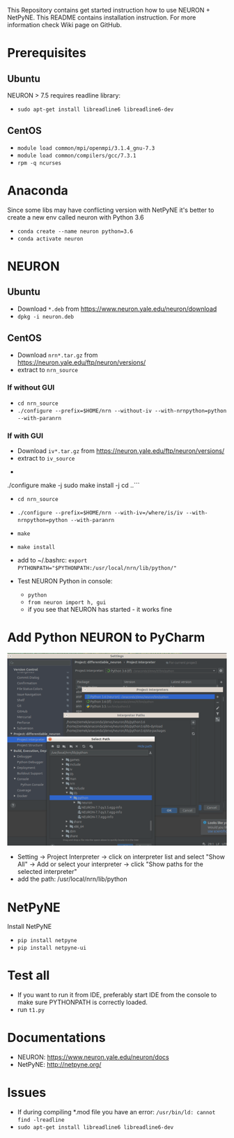 This Repository contains get started instruction how to use NEURON + NetPyNE. 
This README contains installation instruction. For more information check Wiki page on GitHub.

# Prerequisites

## Ubuntu
NEURON > 7.5 requires readline library:

* `sudo apt-get install libreadline6 libreadline6-dev`

## CentOS

* `module load common/mpi/openmpi/3.1.4_gnu-7.3`
* `module load common/compilers/gcc/7.3.1`
* `rpm -q ncurses`


# Anaconda
Since some libs may have conflicting version with NetPyNE it's better to create a new env called neuron with Python 3.6

* `conda create --name neuron python=3.6`
* `conda activate neuron`

# NEURON

## Ubuntu

* Download `*.deb` from https://www.neuron.yale.edu/neuron/download
* `dpkg -i neuron.deb`

## CentOS

* Download `nrn*.tar.gz` from https://neuron.yale.edu/ftp/neuron/versions/
* extract to `nrn_source`
### If without GUI
* `cd nrn_source`
* `./configure --prefix=$HOME/nrn --without-iv --with-nrnpython=python --with-paranrn`
### If with GUI
* Download `iv*.tar.gz` from https://neuron.yale.edu/ftp/neuron/versions/
* extract to `iv_source`
* ```cd iv_source
./configure
make -j
sudo make install -j
cd ..```

* `cd nrn_source`
* `./configure --prefix=$HOME/nrn --with-iv=/where/is/iv --with-nrnpython=python --with-paranrn`
* `make`
* `make install`


* add to ~/.bashrc: 
`export PYTHONPATH="$PYTHONPATH:/usr/local/nrn/lib/python/"`
* Test NEURON Python in console:
  * `python`
  * `from neuron import h, gui`
  * if you see that NEURON has started - it works fine

# Add Python NEURON to PyCharm

![PyCharm](add_path_to_pycharm.png)

* Setting -> Project Interpreter -> click on interpreter list and select "Show All" -> Add or select your interpreter -> click "Show paths for the selected interpreter"
* add the path: /usr/local/nrn/lib/python

# NetPyNE
Install NetPyNE

* `pip install netpyne`
* `pip install netpyne-ui`

# Test all

* If you want to run it from IDE, preferably start IDE from the console to make sure PYTHONPATH is correctly loaded.
* run `t1.py`

# Documentations

* NEURON: https://www.neuron.yale.edu/neuron/docs
* NetPyNE: http://netpyne.org/

# Issues
* If during compiling *.mod file you have an error: `/usr/bin/ld: cannot find -lreadline`
* `sudo apt-get install libreadline6 libreadline6-dev`
